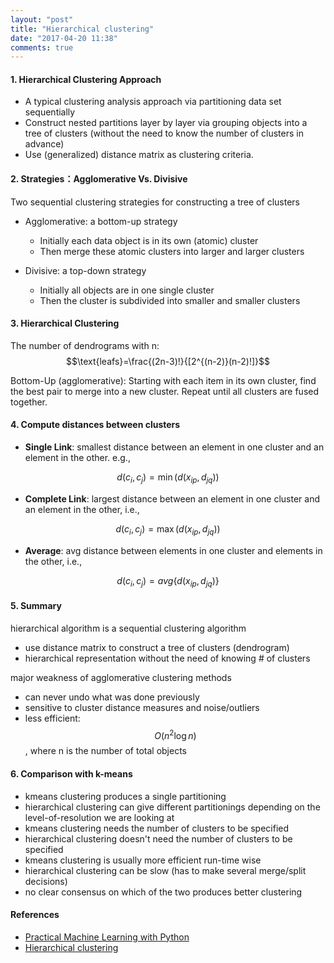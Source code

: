 ```yaml
---
layout: "post"
title: "Hierarchical clustering"
date: "2017-04-20 11:38"
comments: true
---
```


#### 1. Hierarchical Clustering Approach

- A typical clustering analysis approach via partitioning data set sequentially
- Construct nested partitions layer by layer via grouping objects into a tree of clusters (without the need to know the number of clusters in advance)
- Use (generalized) distance matrix as clustering criteria.


####  2. Strategies：Agglomerative Vs. Divisive

Two sequential clustering strategies for constructing a tree of clusters

- Agglomerative: a bottom-up strategy
  - Initially each data object is in its own (atomic) cluster
  - Then merge these atomic clusters into larger and larger clusters

- Divisive: a top-down strategy
  - Initially all objects are in one single cluster
  - Then the cluster is subdivided into smaller and smaller clusters

#### 3. Hierarchical Clustering

The number of dendrograms with n: $$\text{leafs}=\frac{(2n-3)!}{[2^{(n-2)}(n-2)!]}$$

Bottom-Up (agglomerative): Starting with each item in its own cluster, find the best pair to merge into a new cluster. Repeat until all clusters are fused together.

#### 4. Compute distances between clusters

- **Single Link**: smallest distance between an element in one cluster and an element in the other. e.g.,

$$d(c_i,c_j)=\min(d(x_{ip},d_{jq}))$$


- **Complete Link**: largest distance between an element in one cluster and an element in the other, i.e.,

$$d(c_i,c_j)=\max(d(x_{ip},d_{jq}))$$


- **Average**: avg distance between elements in one cluster and elements in the other, i.e.,

$$d(c_i,c_j)=avg\{d(x_{ip},d_{jq})\}$$

#### 5. Summary

hierarchical algorithm is a sequential clustering algorithm
  - use distance matrix to construct a tree of clusters (dendrogram)
  - hierarchical representation without the need of knowing # of clusters

major weakness of agglomerative clustering methods
  - can never undo what was done previously
  - sensitive to cluster distance measures and noise/outliers
  - less efficient: $$O(n^2\log n)$$, where n is the number of total objects

#### 6. Comparison with k-means

- kmeans clustering produces a single partitioning
- hierarchical clustering can give different partitionings depending on the level-of-resolution we are looking at
- kmeans clustering needs the number of clusters to be specified
- hierarchical clustering doesn't need the number of clusters to be specified
- kmeans clustering is usually more efficient run-time wise
- hierarchical clustering can be slow (has to make several merge/split decisions)
- no clear consensus on which of the two produces better clustering

#### References
- [Practical Machine Learning with Python](https://www.youtube.com/watch?v=OGxgnH8y2NM&list=PLQVvvaa0QuDfKTOs3Keq_kaG2P55YRn5v)
- [Hierarchical clustering](https://nlp.stanford.edu/IR-book/html/htmledition/hierarchical-clustering-1.html)
